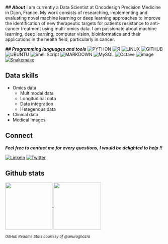 
***## About***
I am currently a Data Scientist at Oncodesign Precision Medicine in Dijon, France. My work consists of researching, implementing and evaluating novel machine learning or deep learning approaches to improve the identification of new therapeutic targets for patients resistance to anti-cancer treatment using multi-omics data.
I am passionate about machine learning, deep learning, computer vision, bioinformatics and their applications in the health field, particularly in cancer. 

***## Programming languages and tools***
![PYTHON](https://img.shields.io/badge/Python-14354C?style=for-the-badge&logo=python&logoColor=white)
![R](https://img.shields.io/badge/R-276DC3?style=for-the-badge&logo=r&logoColor=white)
![LINUX](https://img.shields.io/badge/Linux-FCC624?style=for-the-badge&logo=linux&logoColor=white)
![GITHUB](https://img.shields.io/badge/github-%23121011.svg?style=for-the-badge&logo=github&logoColor=white)
![UBUNTU](https://img.shields.io/badge/Ubuntu-E95420?style=for-the-badge&logo=ubuntu&logoColor=white)
![Shell Script](https://img.shields.io/badge/shell_script-%23121011.svg?style=for-the-badge&logo=gnu-bash&logoColor=white)
![MARKDOWN](https://img.shields.io/badge/Markdown-000000?style=for-the-badge&logo=markdown&logoColor=white)
![MySQL](https://img.shields.io/badge/MySQL-00000F?style=for-the-badge&logo=mysql&logoColor=white)
![Octave](https://img.shields.io/badge/OCTAVE-darkblue?style=for-the-badge&logo=octave&logoColor=fcd683)
![image](https://user-images.githubusercontent.com/93058160/222747654-8a29430b-394c-4589-b888-da16002ab66c.png)
[![Snakemake](https://img.shields.io/badge/snakemake-≥5.6.0-brightgreen.svg?style=flat)](https://snakemake.readthedocs.io)


## Data skills 
+ Omics data 
  - Multimodal data
  - Longitudinal data
  - Data integration 
  - Hetegenous data 
+ Clinical data 
+ Medical Images 

## Connect 

***Feel free to contact me for every questions, I would be delighted to help !!***

[![LinkeIn](https://img.shields.io/badge/LinkedIn-0077B5?style=for-the-badge&logo=linkedin&logoColor=white)](https://www.linkedin.com/in/lamine-toure/)         [![Twitter](https://img.shields.io/badge/Twitter-1DA1F2?style=for-the-badge&logo=twitter&logoColor=white)](https://twitter.com/ltoure_officiel) 

## Github stats 

<a href="https://github.com/anuraghazra/github-readme-stats">
  <img align="center" height="150em" src="https://github-readme-stats.vercel.app/api?username=LamineTou&show_icons=true&theme=radical" />
</a>
<a href="https://github.com/anuraghazra/github-readme-stats">
  <img align="center" height="150em" src="https://github-readme-stats.vercel.app/api/top-langs/?username=LamineTou&layout=compact&theme=radical" />
</a>

<p><i><sub>GitHub Readme Stats courtesy of @anuraghazra</sub></i></p>

